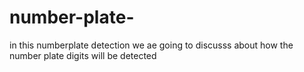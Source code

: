 # number-plate-
in this numberplate detection we ae going to discusss about how the number plate digits will be detected

